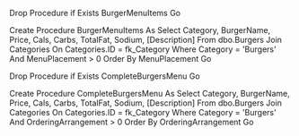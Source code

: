 Drop Procedure if Exists BurgerMenuItems
Go

Create Procedure BurgerMenuItems As
	Select Category, BurgerName, Price, Cals, Carbs, TotalFat, Sodium, [Description]
	From dbo.Burgers Join Categories On Categories.ID = fk_Category
	Where Category = 'Burgers' And MenuPlacement > 0
	Order By MenuPlacement
Go


Drop Procedure if Exists CompleteBurgersMenu
Go

Create Procedure CompleteBurgersMenu As
	Select Category, BurgerName, Price, Cals, Carbs, TotalFat, Sodium, [Description]
	From dbo.Burgers Join Categories On Categories.ID = fk_Category
	Where Category = 'Burgers' And OrderingArrangement > 0
	Order By OrderingArrangement
Go
